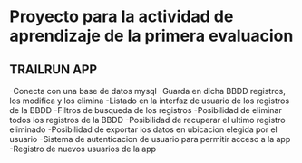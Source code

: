 # Proyecto para la actividad de aprendizaje de la primera evaluacion
## TRAILRUN APP

-Conecta con una base de datos mysql
-Guarda en dicha BBDD registros, los modifica y los elimina
-Listado en la interfaz de usuario de los registros de la BBDD
-Filtros de busqueda de los registros
-Posibilidad de eliminar todos los registros de la BBDD
-Posibilidad de recuperar el ultimo registro eliminado
-Posibilidad de exportar los datos en ubicacion elegida por el usuario
-Sistema de autenticacion de usuario para permitir acceso a la app
-Registro de nuevos usuarios de la app




